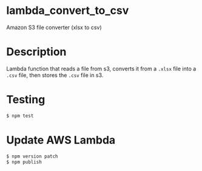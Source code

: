 # lambda_convert_to_csv

Amazon S3 file converter (xlsx to csv)

# Description

Lambda function that reads a file from s3, converts it from a ```.xlsx``` file into a ```.csv``` file, then stores the ```.csv``` file in s3.

# Testing

```bash
$ npm test
```

# Update AWS Lambda

```bash
$ npm version patch
$ npm publish
```